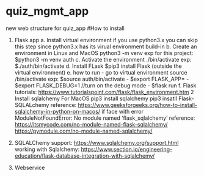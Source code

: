 # quiz_mgmt_app
new web structure for quiz_app
#How to install
1. Flask app
    a.  Install virtual environment if you use python3.x you can skip this step
        since python3.x has its virual environment build-in
    b.  Create an environment in Linux and MacOS
        python3 -m venv <name of environment>
        exp for this project: $python3 -m venv auth
    c.  Activate the environment
        .<name of environment>/bin/activate
        exp: $./auth/bin/activate
    d. Install FLask
        $pip3 install Flask (outside the virtual environment)
    e. how to run
        -   go to virtual environment
            source <environment name>/bin/activate
            exp: $source auth/bin/activate
        - $export FLASK_APP=<name of project>
        - $export FLASK_DEBUG=1 //turn on the debug mode
        - $flask run
    f. Flask tutorials: https://www.tutorialspoint.com/flask/flask_environment.htm
2   Install sqlalchemy
    For MacOS
        pip3 install sqlalchemy
        pip3 insatll Flask-SQLALchemy
        reference: https://www.geeksforgeeks.org/how-to-install-sqlalchemy-in-python-on-macos/
        if face with error ModuleNotFoundError: No module named ‘flask_sqlalchemy’
        reference: https://itsmycode.com/no-module-named-flask-sqlalchemy/
        https://pymodule.com/no-module-named-sqlalchemy/

3. SQLALChemy support: https://www.sqlalchemy.org/support.html
    working with Sqlalchemy: https://www.section.io/engineering-education/flask-database-integration-with-sqlalchemy/

4. Webservice
